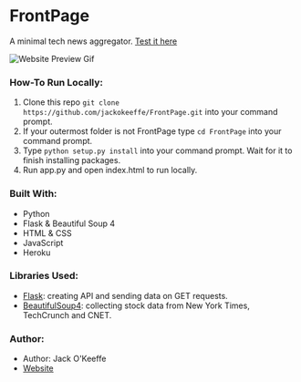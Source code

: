 # FrontPage

A minimal tech news aggregator. [Test it here](https://jackokeeffe.me/FrontPage/)

![Website Preview Gif](https://cdn.glitch.com/366c5838-3763-4787-9bd2-8eefd6b529ab%2Fpreview.gif?v=1623615357210)

### How-To Run Locally:
1. Clone this repo `git clone https://github.com/jackokeeffe/FrontPage.git` into your command prompt.
2. If your outermost folder is not FrontPage type `cd FrontPage` into your command prompt.
3. Type `python setup.py install` into your command prompt. Wait for it to finish installing packages.
4. Run app.py and open index.html to run locally.

### Built With:
- Python
- Flask & Beautiful Soup 4
- HTML & CSS
- JavaScript
- Heroku

### Libraries Used:
- [Flask](https://flask.palletsprojects.com/en/2.0.x/): creating API and sending data on GET requests.
- [BeautifulSoup4](https://pypi.org/project/beautifulsoup4/): collecting stock data from New York Times, TechCrunch and CNET.

### Author:
- Author: Jack O'Keeffe
- [Website](https://jackokeeffe.me)
